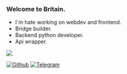 ### Welcome to Britain.
- I`m hate working on webdev and frontend.
- Bridge builder.
- Backend python developer.
- Api wrapper.

<img src="https://github-readme-stats.vercel.app/api?username=Vezono&show_icons=true&count_private=true&theme=graywhite">

[![Github](https://img.shields.io/github/followers/Vezono?style=social)](https://github.com/Vezono/) [![Telegram](http://img.shields.io/badge/Telegram-@gbball-blue?logo=telegram&style=social)](https://t.me/gbball)
